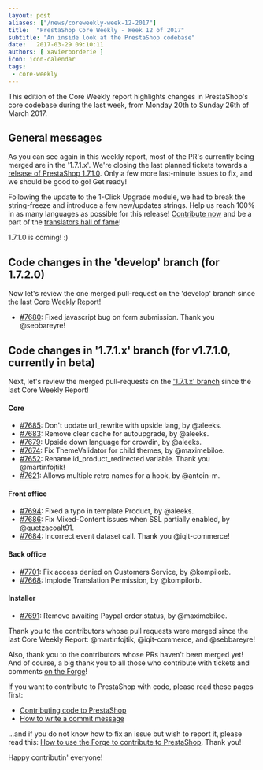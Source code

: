 ```yaml
---
layout: post
aliases: ["/news/coreweekly-week-12-2017"]
title:  "PrestaShop Core Weekly - Week 12 of 2017"
subtitle: "An inside look at the PrestaShop codebase"
date:   2017-03-29 09:10:11
authors: [ xavierborderie ]
icon: icon-calendar
tags:
 - core-weekly
---
```


This edition of the Core Weekly report highlights changes in PrestaShop's core codebase during the last week, from Monday 20th  to Sunday 26th of March 2017.


## General messages

As you can see again in this weekly report, most of the PR's currently being merged are in the '1.7.1.x'. We're closing the last planned tickets towards a [release of PrestaShop 1.7.1.0](http://build.prestashop.com/news/announcing-our-2017-release-schedule/). Only a few more last-minute issues to fix, and we should be good to go! Get ready!

Following the update to the 1-Click Upgrade module, we had to break the string-freeze and introduce a few new/updates strings. Help us reach 100% in as many languages as possible for this release! [Contribute now](https://crowdin.com/project/prestashop-official) and be a part of the [translators hall of fame](http://translators.prestashop.com/)!

1.7.1.0 is coming! :)


## Code changes in the 'develop' branch (for 1.7.2.0)

Now let's review the one merged pull-request on the 'develop' branch since the last Core Weekly Report!

* [#7680](https://github.com/PrestaShop/PrestaShop/pull/7680): Fixed javascript bug on form submission. Thank you @sebbareyre!


## Code changes in '1.7.1.x' branch (for v1.7.1.0, currently in beta) 

Next, let's review the merged pull-requests on the ['1.7.1.x' branch](https://github.com/PrestaShop/PrestaShop/tree/1.7.1.x) since the last Core Weekly Report!

#### Core

* [#7685](https://github.com/PrestaShop/PrestaShop/pull/7685): Don't update url_rewrite with upside lang, by @aleeks.
* [#7683](https://github.com/PrestaShop/PrestaShop/pull/7683): Remove clear cache for autoupgrade, by @aleeks.
* [#7679](https://github.com/PrestaShop/PrestaShop/pull/7679): Upside down language for crowdin, by @aleeks.
* [#7674](https://github.com/PrestaShop/PrestaShop/pull/7674): Fix ThemeValidator for child themes, by @maximebiloe.
* [#7652](https://github.com/PrestaShop/PrestaShop/pull/7652): Rename id\_product\_redirected variable. Thank you @martinfojtik!
* [#7621](https://github.com/PrestaShop/PrestaShop/pull/7621): Allows multiple retro names for a hook, by @antoin-m.

#### Front office

* [#7694](https://github.com/PrestaShop/PrestaShop/pull/7694): Fixed a typo in template Product, by @aleeks.
* [#7686](https://github.com/PrestaShop/PrestaShop/pull/7686): Fix Mixed-Content issues when SSL partially enabled, by @quetzacoalt91.
* [#7684](https://github.com/PrestaShop/PrestaShop/pull/7684): Incorrect event dataset call. Thank you @iqit-commerce!

#### Back office

* [#7701](https://github.com/PrestaShop/PrestaShop/pull/7701): Fix access denied on Customers Service, by @kompilorb.
* [#7668](https://github.com/PrestaShop/PrestaShop/pull/7668): Implode Translation Permission, by @kompilorb.

#### Installer

* [#7691](https://github.com/PrestaShop/PrestaShop/pull/7691): Remove awaiting Paypal order status, by @maximebiloe.

Thank you to the contributors whose pull requests were merged since the last Core Weekly Report: @martinfojtik, @iqit-commerce, and @sebbareyre!


Also, thank you to the contributors whose PRs haven't been merged yet! And of course, a big thank you to all those who contribute with tickets and comments [on the Forge](http://forge.prestashop.com/)!

If you want to contribute to PrestaShop with code, please read these pages first:

 * [Contributing code to PrestaShop](http://doc.prestashop.com/display/PS16/Contributing+code+to+PrestaShop)
 * [How to write a commit message](http://doc.prestashop.com/display/PS16/How+to+write+a+commit+message)

...and if you do not know how to fix an issue but wish to report it, please read this: [How to use the Forge to contribute to PrestaShop](http://doc.prestashop.com/display/PS16/How+to+use+the+Forge+to+contribute+to+PrestaShop). Thank you!

Happy contributin' everyone!
